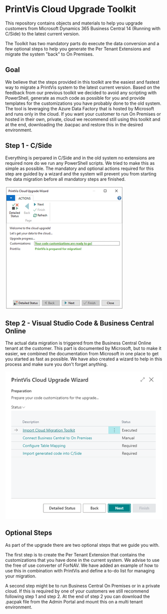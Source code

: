 # PrintVis Cloud Upgrade Toolkit

This repository contains objects and materials to help you upgrade customers from Microsoft Dynamics 365 Business Central 14 (Running with C/Side) to the latest current version.

The Toolkit has two mandatory parts do execute the data conversion and a few optional steps to help you generate the Per Tenant Extensions and migrate the system "back" to On Premises.

## Goal

We believe that the steps provided in this toolkit are the easiest and fastest way to migrate a PrintVis system to the latest current version. Based on the feedback from our previous toolkit we decided to avoid any scripting with PowerShell, generate as much code as possible for you and provide templates for the customizations you have probably done to the old system.
The tool is leveraging the Azure Data Factory that is hosted by Microsoft and runs only in the cloud. If you want your customer to run On Premises or hosted in their own, private, cloud we recommend still using this toolkit and at the end, downloading the .bacpac and restore this in the desired environment.

## Step 1 - C/Side

Everything is perpared in C/Side and in the old system no extensions are required nore do we run any PowerShell scripts. We tried to make this as simple as possible.
The mandatory and optional actions required for this step are guided by a wizard and the system will prevent you from starting the data migration before all mandatory steps are finished.

![img_0.png](.media/img_0.png)

## Step 2 - Visual Studio Code & Business Central Online

The actual data migration is triggered from the Business Central Online tenant at the customer. This part is documented by Microsoft, but to make it easier, we combined the documentation from Microsoft in one place to get you started as fast as possible.
We have also created a wizard to help in this process and make sure you don't forget anything.

![CloudWizard.png](.media/CloudWizard.png)

## Optional Steps

As part of the upgrade there are two optional steps that we guide you with.

The first step is to create the Per Tenant Extension that contains the customizations that you have done in the current system. We advise to use the free of use converter of ForNAV. We have added an example of how to use this in combination with PrintVis and define a to-do list for managing your migration.

A second step might be to run Business Central On Premises or in a private cloud. If this is required by one of your customers we still recommend following step 1 and step 2. At the end of step 2 you can download the .pacpak file from the Admin Portal and mount this on a multi tenant environment.